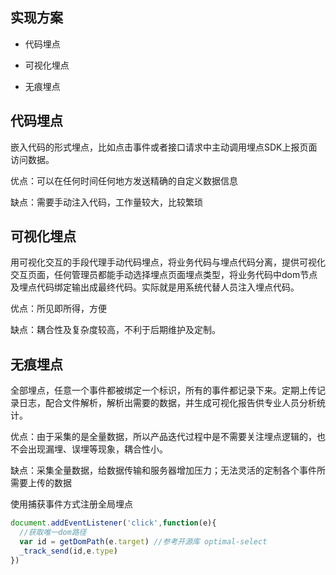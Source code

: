 ## 实现方案

* 代码埋点

* 可视化埋点

* 无痕埋点

  

## 代码埋点

嵌入代码的形式埋点，比如点击事件或者接口请求中主动调用埋点SDK上报页面访问数据。

优点：可以在任何时间任何地方发送精确的自定义数据信息

缺点：需要手动注入代码，工作量较大，比较繁琐

## 可视化埋点

用可视化交互的手段代理手动代码埋点，将业务代码与埋点代码分离，提供可视化交互页面，任何管理员都能手动选择埋点页面埋点类型，将业务代码中dom节点及埋点代码绑定输出成最终代码。实际就是用系统代替人员注入埋点代码。

优点：所见即所得，方便

缺点：耦合性及复杂度较高，不利于后期维护及定制。

## 无痕埋点

全部埋点，任意一个事件都被绑定一个标识，所有的事件都记录下来。定期上传记录日志，配合文件解析，解析出需要的数据，并生成可视化报告供专业人员分析统计。

优点：由于采集的是全量数据，所以产品迭代过程中是不需要关注埋点逻辑的，也不会出现漏埋、误埋等现象，耦合性小。

缺点：采集全量数据，给数据传输和服务器增加压力；无法灵活的定制各个事件所需要上传的数据



使用捕获事件方式注册全局埋点

```js
document.addEventListener('click',function(e){
  //获取唯一dom路径
  var id = getDomPath(e.target) //参考开源库 optimal-select
  _track_send(id,e.type)
})
```


